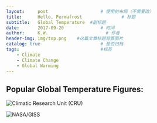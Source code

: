 ```yaml
---
layout:     post                    # 使用的布局（不需要改）
title:      Hello, Permafrost               # 标题 
subtitle:   Global Temperature  #副标题
date:       2017-09-20              # 时间
author:     K.W.                      # 作者
header-img: img/top.png    #这篇文章标题背景图片
catalog: true                       # 是否归档
tags:                               #标签
    - Climate
	- Climate Change
	- Global Warming
---
```


## Popular Global Temperature Figures:

![Climatic Research Unit (CRU)](https://crudata.uea.ac.uk/~timo/diag/tempts_decadeblocks_global.png)

![NASA/GISS](https://data.giss.nasa.gov/gistemp/graphs/graph_data/Global_Mean_Estimates_based_on_Land_and_Ocean_Data/graph.png)
